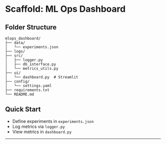 # Scaffold: ML Ops Dashboard

## Folder Structure
```
mlops_dashboard/
├── data/
│   └── experiments.json
├── logs/
├── src/
│   ├── logger.py
│   ├── db_interface.py
│   └── metrics_utils.py
├── ui/
│   └── dashboard.py  # Streamlit
├── config/
│   └── settings.yaml
├── requirements.txt
└── README.md
```

## Quick Start
- Define experiments in `experiments.json`
- Log metrics via `logger.py`
- View metrics in `dashboard.py`
---